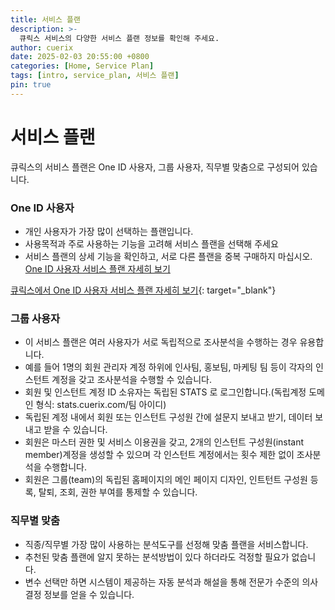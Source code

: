 ```yaml
---
title: 서비스 플랜
description: >-
  큐릭스 서비스의 다양한 서비스 플랜 정보를 확인해 주세요.
author: cuerix
date: 2025-02-03 20:55:00 +0800
categories: [Home, Service Plan]
tags: [intro, service_plan, 서비스 플랜]
pin: true
---
```


# 서비스 플랜

큐릭스의 서비스 플랜은  One ID 사용자, 그룹 사용자, 직무별 맞춤으로 구성되어 있습니다.

### One ID 사용자
- 개인 사용자가 가장 많이 선택하는 플랜입니다.
- 사용목적과 주로 사용하는 기능을 고려해 서비스 플랜을 선택해 주세요
- 서비스 플랜의 상세 기능을 확인하고, 서로 다른 플랜을 중복 구매하지 마십시오.
[One ID 사용자 서비스 플랜 자세히 보기](./2025-02-04-One-ID-사용자)

[큐릭스에서 One ID 사용자 서비스 플랜 자세히 보기](https://www.cuerix.com/service-plan/one-id){: target="_blank"}

### 그룹 사용자
- 이 서비스 플랜은 여러 사용자가 서로 독립적으로 조사분석을 수행하는 경우 유용합니다.
- 예를 들어 1명의 회원 관리자 계정 하위에 인사팀, 홍보팀, 마케팅 팀 등이 각자의 인스턴트 계정을 갖고 조사분석을 수행할 수 있습니다.
- 회원 및 인스턴트 계정 ID 소유자는 독립된 STATS 로 로그인합니다.(독립계정 도메인 형식: stats.cuerix.com/팀 아이디)
- 독립된 계정 내에서 회원 또는 인스턴트 구성원 간에 설문지 보내고 받기, 데이터 보내고 받을 수 있습니다.
- 회원은 마스터 권한 및 서비스 이용권을 갖고, 2개의 인스턴트 구성원(instant member)계정을 생성할 수 있으며 각 인스턴트 계정에서는 횟수 제한 없이 조사분석을 수행합니다.
- 회원은 그룹(team)의 독립된 홈페이지의 메인 페이지 디자인, 인트턴트 구성원 등록, 탈퇴, 조회, 권한 부여를 통제할 수 있습니다.


### 직무별 맞춤
- 직종/직무별 가장 많이 사용하는 분석도구를 선정해 맞춤 플랜을 서비스합니다.
- 추천된 맞춤 플랜에 알지 못하는 분석방법이 있다 하더라도 걱정할 필요가 없습니다.
- 변수 선택만 하면 시스템이 제공하는 자동 분석과 해설을 통해 전문가 수준의 의사결정 정보를 얻을 수 있습니다.
